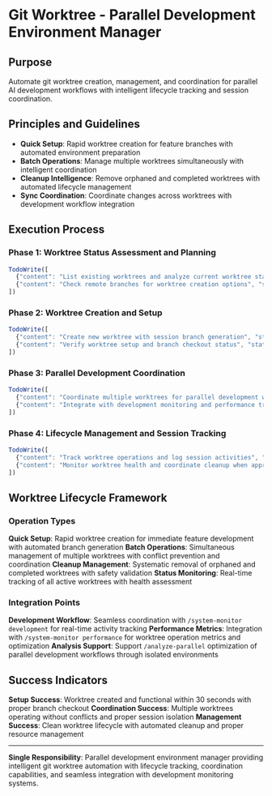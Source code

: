 # Git Worktree - Parallel Development Environment Manager

## Purpose
Automate git worktree creation, management, and coordination for parallel AI development workflows with intelligent lifecycle tracking and session coordination.

## Principles and Guidelines
- **Quick Setup**: Rapid worktree creation for feature branches with automated environment preparation
- **Batch Operations**: Manage multiple worktrees simultaneously with intelligent coordination
- **Cleanup Intelligence**: Remove orphaned and completed worktrees with automated lifecycle management
- **Sync Coordination**: Coordinate changes across worktrees with development workflow integration

## Execution Process

### Phase 1: Worktree Status Assessment and Planning
```javascript
TodoWrite([
  {"content": "List existing worktrees and analyze current worktree status", "status": "pending", "priority": "high", "id": "worktree-status-1"},
  {"content": "Check remote branches for worktree creation options", "status": "pending", "priority": "high", "id": "worktree-branches-1"}
])
```

### Phase 2: Worktree Creation and Setup
```javascript
TodoWrite([
  {"content": "Create new worktree with session branch generation", "status": "pending", "priority": "high", "id": "worktree-create-1"},
  {"content": "Verify worktree setup and branch checkout status", "status": "pending", "priority": "high", "id": "worktree-verify-1"}
])
```

### Phase 3: Parallel Development Coordination
```javascript
TodoWrite([
  {"content": "Coordinate multiple worktrees for parallel development workflows", "status": "pending", "priority": "high", "id": "worktree-coordinate-1"},
  {"content": "Integrate with development monitoring and performance tracking systems", "status": "pending", "priority": "medium", "id": "worktree-integrate-1"}
])
```

### Phase 4: Lifecycle Management and Session Tracking
```javascript
TodoWrite([
  {"content": "Track worktree operations and log session activities", "status": "pending", "priority": "medium", "id": "worktree-track-1"},
  {"content": "Monitor worktree health and coordinate cleanup when appropriate", "status": "pending", "priority": "medium", "id": "worktree-health-1"}
])
```

## Worktree Lifecycle Framework

### Operation Types
**Quick Setup**: Rapid worktree creation for immediate feature development with automated branch generation
**Batch Operations**: Simultaneous management of multiple worktrees with conflict prevention and coordination
**Cleanup Management**: Systematic removal of orphaned and completed worktrees with safety validation
**Status Monitoring**: Real-time tracking of all active worktrees with health assessment

### Integration Points
**Development Workflow**: Seamless coordination with `/system-monitor development` for real-time activity tracking
**Performance Metrics**: Integration with `/system-monitor performance` for worktree operation metrics and optimization
**Analysis Support**: Support `/analyze-parallel` optimization of parallel development workflows through isolated environments

## Success Indicators
**Setup Success**: Worktree created and functional within 30 seconds with proper branch checkout
**Coordination Success**: Multiple worktrees operating without conflicts and proper session isolation
**Management Success**: Clean worktree lifecycle with automated cleanup and proper resource management

---

**Single Responsibility**: Parallel development environment manager providing intelligent git worktree automation with lifecycle tracking, coordination capabilities, and seamless integration with development monitoring systems.